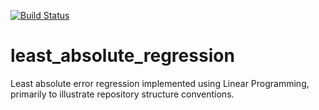 [![Build Status](https://travis-ci.org/AaronWatters/least_absolute_regression.svg?branch=master)](https://travis-ci.org/AaronWatters/least_absolute_regression)


# least_absolute_regression
Least absolute error regression implemented using Linear Programming, primarily to illustrate repository structure conventions.

